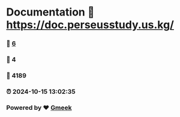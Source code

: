 # Documentation :link: https://doc.perseusstudy.us.kg/ 
### :page_facing_up: [6](https://doc.perseusstudy.us.kg//tag.html) 
### :speech_balloon: 4 
### :hibiscus: 4189 
### :alarm_clock: 2024-10-15 13:02:35 
### Powered by :heart: [Gmeek](https://github.com/Meekdai/Gmeek)
